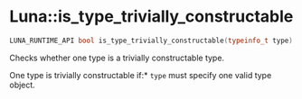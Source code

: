 # Luna::is_type_trivially_constructable

```c++
LUNA_RUNTIME_API bool is_type_trivially_constructable(typeinfo_t type)
```

Checks whether one type is a trivially constructable type. 

One type is trivially constructable if:* `type` must specify one valid type object. 

